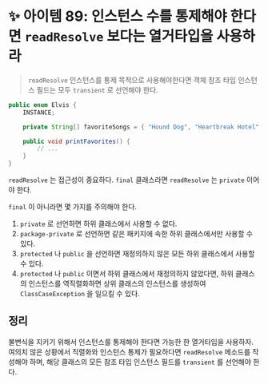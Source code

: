 # ✨ 아이템 89: 인스턴스 수를 통제해야 한다면 `readResolve` 보다는 열거타입을 사용하라

> `readResolve` 인스턴스를 통제 목적으로 사용해야한다면 객체 참조 타입 인스턴스 필드는 모두 `transient` 로 선언해야 한다.

```java
public enum Elvis {
    INSTANCE;

    private String[] favoriteSongs = { "Hound Dog", "Heartbreak Hotel" };

    public void printFavorites() {
        // ...
    }
}
```

`readResolve` 는 접근성이 중요하다. `final` 클래스라면 `readResolve` 는 `private` 이어야 한다.

`final` 이 아니라면 몇 가지를 주의해야 한다.

1. `private` 로 선언하면 하위 클래스에서 사용할 수 없다.
2. `package-private` 로 선언하면 같은 패키지에 속한 하위 클래스에서만 사용할 수 있다.
3. `protected` 나 `public` 을 선언하면 재정의하지 않은 모든 하위 클래스에서 사용할 수 있다.
4. `protected` 나 `public` 이면서 하위 클래스에서 재정의하지 않았다면, 하위 클래스의 인스턴스를 역직렬화하면 상위 클래스의 인스턴스를 생성하여 `ClassCaseException` 을 일으킬 수 있다.

## 정리

불변식을 지키기 위해서 인스턴스를 통제해야 한다면 가능한 한 열거타입을 사용하자. 여의치 않은 상황에서 직렬화와 인스턴스 통제가 필요하다면 `readResolve` 메소드를 작성해야 하며, 해당 클래스의 모든 참조 타입 인스턴스 필드를 `transient` 를 선언해야 한다.

